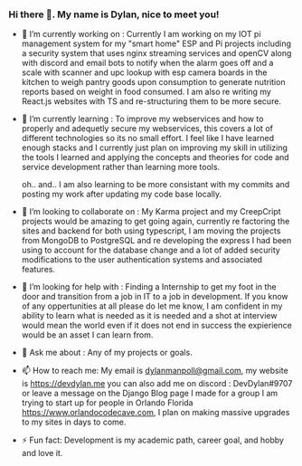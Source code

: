 ### Hi there 👋. My name is Dylan, nice to meet you!

- 🔭 I’m currently working on : Currently I am working on my IOT pi management system for my "smart home" ESP and Pi projects including a security system that uses nginx streaming services and openCV along with discord and email bots to notify when the alarm goes off and a scale with scanner and upc lookup with esp camera boards in the kitchen to weigh pantry goods upon consumption to generate nutrition reports based on weight in food consumed. I am also re writing my React.js websites with TS and re-structuring them to be more secure.

- 🌱 I’m currently learning : To improve my webservices and how to properly and adequetly secure my webservices, this covers a lot of different technologies so its no small effort. I feel like I have learned enough stacks and I currently just plan on improving my skill in utilizing the tools I learned and applying the concepts and theories for code and service development rather than learning more tools.

  oh.. and.. I am also learning to be more consistant with my commits and posting my work after updating my code base locally.

- 👯 I’m looking to collaborate on : My Karma project and my CreepCript projects would be amazing to get going again, currently re factoring the sites and backend for both using typescript, I am moving the projects from MongoDB to PostgreSQL and re developing the express I had been using to account for the database change and a lot of added security modifications to the user authentication systems and associated features. 

- 🤔 I’m looking for help with : Finding a Internship to get my foot in the door and transition from a job in IT to a job in development. If you know of any oppertunities at all please do let me know, I am confident in my ability to learn what is needed as it is needed and a shot at interview would mean the world even if it does not end in success the expierience would be an asset I can learn from.

- 💬 Ask me about : Any of my projects or goals.

- 📫 How to reach me: My email is dylanmanpoll@gmail.com, my website is https://devdylan.me you can also add me on discord : DevDylan#9707 or leave a message on the Django Blog page I made for a group I am trying to start up for people in Orlando Florida https://www.orlandocodecave.com, I plan on making massive upgrades to my sites in days to come.  

- ⚡ Fun fact: Development is my academic path, career goal, and hobby and love it. 

<!--
**dylanpoll/dylanpoll** is a ✨ _special_ ✨ repository because its `README.md` (this file) appears on your GitHub profile.

Here are some ideas to get you started:

- 🔭 I’m currently working on ...
- 🌱 I’m currently learning ...
- 👯 I’m looking to collaborate on ...
- 🤔 I’m looking for help with ...
- 💬 Ask me about ...
- 📫 How to reach me: ...
- 😄 Pronouns: ...
- ⚡ Fun fact: ...
-->
